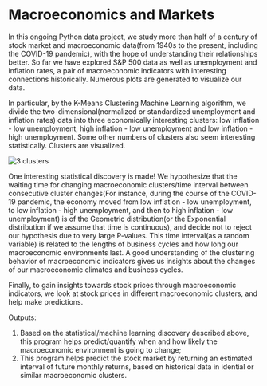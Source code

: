 # Macroeconomics and Markets

In this ongoing Python data project, we study more than half of a century of stock market and macroeconomic data(from 1940s to the present, including the COVID-19 pandemic), with the hope of understanding their relationships better. So far we have explored S&P 500 data as well as unemployment and inflation rates, a pair of macroeconomic indicators with interesting connections historically. Numerous plots are generated to visualize our data. 

In particular, by the K-Means Clustering Machine Learning algorithm, we divide the two-dimensional(normalized or standardized unemployment and inflation rates) data into three economically interesting clusters: low inflation - low unemployment, high inflation - low unemployment and low inflation - high unemployment. Some other numbers of clusters also seem interesting statistically. Clusters are visualized. 

![3 clusters](https://github.com/elainechowqz/Macroeconomics-and-Markets/blob/master/macro_and_stocks/3_clusters.png)

One interesting statistical discovery is made! We hypothesize that the waiting time for changing macroeconomic clusters/time interval between consecutive cluster changes(For instance, during the course of the COVID-19 pandemic, the economy moved from low inflation - low unemployment, to low inflation - high unemployment, and then to high inflation - low unemployment) is of the Geometric distribution(or the Exponential distribution if we assume that time is continuous), and decide not to reject our hypothesis due to very large P-values. This time interval(as a random variable) is related to the lengths of business cycles and how long our macroeconomic environments last. A good understanding of the clustering behavior of macroeconomic indicators gives us insights about the changes of our macroeconomic climates and business cycles. 

Finally, to gain insights towards stock prices through macroeconomic indicators, we look at stock prices in different macroeconomic clusters, and help make predictions. 

Outputs: 
1. Based on the statistical/machine learning discovery described above, this program helps predict/quantify when and how likely the macroeconomic environment is going to change; 
2. This program helps predict the stock market by returning an estimated interval of future monthly returns, based on historical data in idential or similar macroeconomic clusters. 









